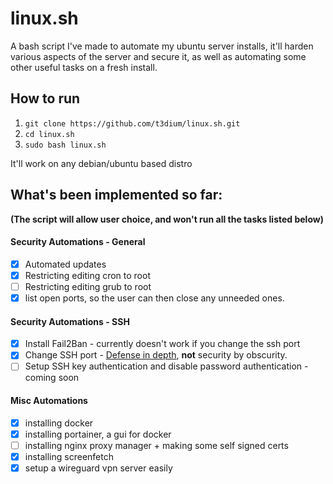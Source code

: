 # linux.sh
A bash script I've made to automate my ubuntu server installs, it'll harden various aspects of the server and secure it, as well as automating some other useful tasks on a fresh install.

## How to run
1) `git clone https://github.com/t3dium/linux.sh.git`
2) `cd linux.sh`
3) `sudo bash linux.sh`

It'll work on any debian/ubuntu based distro

## What's been implemented so far:
**(The script will allow user choice, and won't run all the tasks listed below)**
#### Security Automations - General
- [x] Automated updates
- [x] Restricting editing cron to root
- [ ] Restricting editing grub to root
- [x] list open ports, so the user can then close any unneeded ones.

#### Security Automations - SSH
- [x] Install Fail2Ban - currently doesn't work if you change the ssh port
- [x] Change SSH port - [Defense in depth](https://en.m.wikipedia.org/wiki/Defense_in_depth_(computing)), **not** security by obscurity.
- [ ] Setup SSH key authentication and disable password authentication - coming soon
 
#### Misc Automations
- [x] installing docker
- [x] installing portainer, a gui for docker
- [ ] installing nginx proxy manager + making some self signed certs
- [x] installing screenfetch
- [x] setup a wireguard vpn server easily
